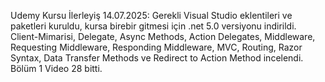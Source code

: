 Udemy Kursu İlerleyiş
14.07.2025: Gerekli Visual Studio eklentileri ve paketleri kuruldu, kursa birebir gitmesi için .net 5.0 versiyonu indirildi. Client-Mimarisi, Delegate, Async Methods, Action Delegates, Middleware, Requesting Middleware, Responding Middleware, MVC, Routing, Razor Syntax, Data Transfer Methods ve Redirect to Action Method incelendi. Bölüm 1 Video 28 bitti.